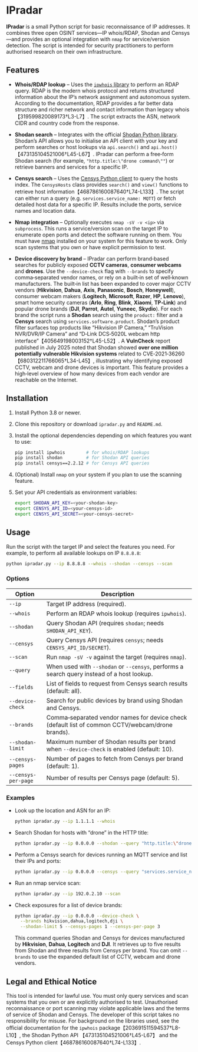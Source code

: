 # IPradar

**IPradar** is a small Python script for basic reconnaissance of IP
addresses.  It combines three open OSINT services—IP whois/RDAP,
Shodan and Censys—and provides an optional integration with `nmap`
for service/version detection.  The script is intended for security
practitioners to perform authorised research on their own
infrastructure.

## Features

* **Whois/RDAP lookup** – Uses the [`ipwhois` library](https://ipwhois.readthedocs.io/en/latest/README.html) to perform an RDAP
  query.  RDAP is the modern whois protocol and returns structured
  information about the IP’s network assignment and autonomous system.
  According to the documentation, RDAP provides a far better data
  structure and richer network and contact information than legacy
  whois【319599820089173†L3-L7】.  The script extracts the ASN, network
  CIDR and country code from the response.

* **Shodan search** – Integrates with the official
  [Shodan Python library](https://shodan.readthedocs.io/en/latest/tutorial.html).  Shodan’s API allows you to
  initialise an API client with your key and perform searches or host
  lookups via `api.search()` and `api.host()`【473135104521006†L45-L67】.  IPradar can
  perform a free‑form Shodan search (for example, `"http.title:\"drone
  command\""`) or retrieve banners and services for a specific IP.

* **Censys search** – Uses the
  [Censys Python client](https://censys-python.readthedocs.io/en/v2.2.12/usage-v2.html) to query the hosts index.  The
  `CensysHosts` class provides `search()` and `view()` functions to
  retrieve host information【468786160087640†L74-L133】.  The script can either run a
  query (e.g. `services.service_name: MQTT`) or fetch detailed host
  data for a specific IP.  Results include the ports, service names
  and location data.

* **Nmap integration** – Optionally executes `nmap -sV -v <ip>` via
  `subprocess`.  This runs a service/version scan on the target IP to
  enumerate open ports and detect the software running on them.  You
  must have [nmap](https://nmap.org) installed on your system for this
  feature to work.  Only scan systems that you own or have explicit
  permission to test.

* **Device discovery by brand** – IPradar can perform brand‑based
  searches for publicly exposed **CCTV cameras**, **consumer webcams**
  and **drones**.  Use the `--device-check` flag with `--brands` to
  specify comma‑separated vendor names, or rely on a built‑in set of
  well‑known manufacturers.  The built‑in list has been expanded to
  cover major CCTV vendors (**Hikvision**, **Dahua**, **Axis**, **Panasonic**,
  **Bosch**, **Honeywell**), consumer webcam makers (**Logitech**, **Microsoft**,
  **Razer**, **HP**, **Lenovo**), smart home security cameras (**Arlo**, **Ring**, **Blink**, **Xiaomi**, **TP‑Link**) and popular drone brands (**DJI**, **Parrot**, **Autel**, **Yuneec**, **Skydio**).  For each
  brand the script runs a **Shodan** search using the `product:` filter and a
  **Censys** search using `services.software.product`.  Shodan’s product filter
  surfaces top products like “Hikvision IP Camera,” “TruVision NVR/DVR/IP
  Camera” and “D‑Link DCS‑5020L webcam http interface”【405649198003152†L45-L52】.
  A **VulnCheck** report published in July 2025 noted that Shodan showed **over
  one million potentially vulnerable Hikvision systems** related to
  CVE‑2021‑36260【680312211766065†L34-L45】, illustrating why identifying
  exposed CCTV, webcam and drone devices is important.  This feature
  provides a high‑level overview of how many devices from each vendor are
  reachable on the Internet.

## Installation

1. Install Python 3.8 or newer.
2. Clone this repository or download `ipradar.py` and `README.md`.
3. Install the optional dependencies depending on which features you
   want to use:

   ```sh
   pip install ipwhois        # for whois/RDAP lookups
   pip install shodan         # for Shodan API queries
   pip install censys==2.2.12 # for Censys API queries
   ```

4. (Optional) Install `nmap` on your system if you plan to use the
   scanning feature.

5. Set your API credentials as environment variables:

   ```sh
   export SHODAN_API_KEY=<your-shodan-key>
   export CENSYS_API_ID=<your-censys-id>
   export CENSYS_API_SECRET=<your-censys-secret>
   ```

## Usage

Run the script with the target IP and select the features you need.  For
example, to perform all available lookups on IP `8.8.8.8`:

```sh
python ipradar.py --ip 8.8.8.8 --whois --shodan --censys --scan
```

### Options

| Option      | Description                                                          |
|-------------|----------------------------------------------------------------------|
| `--ip`      | Target IP address (required).                                        |
| `--whois`   | Perform an RDAP whois lookup (requires `ipwhois`).                   |
| `--shodan`  | Query Shodan API (requires `shodan`; needs `SHODAN_API_KEY`).         |
| `--censys`  | Query Censys API (requires `censys`; needs `CENSYS_API_ID/SECRET`).    |
| `--scan`    | Run `nmap -sV -v` against the target (requires `nmap`).               |
| `--query`   | When used with `--shodan` or `--censys`, performs a search query instead of a host lookup. |
| `--fields`  | List of fields to request from Censys search results (default: all).   |
| `--device-check` | Search for public devices by brand using Shodan and Censys. |
| `--brands` | Comma‑separated vendor names for device check (default list of common CCTV/webcam/drone brands). |
| `--shodan-limit` | Maximum number of Shodan results per brand when `--device-check` is enabled (default: 10). |
| `--censys-pages` | Number of pages to fetch from Censys per brand (default: 1). |
| `--censys-per-page` | Number of results per Censys page (default: 5). |

### Examples

* Look up the location and ASN for an IP:

  ```sh
  python ipradar.py --ip 1.1.1.1 --whois
  ```

* Search Shodan for hosts with “drone” in the HTTP title:

  ```sh
  python ipradar.py --ip 0.0.0.0 --shodan --query "http.title:\"drone command\""
  ```

* Perform a Censys search for devices running an MQTT service and list their IPs and ports:

  ```sh
  python ipradar.py --ip 0.0.0.0 --censys --query "services.service_name: MQTT" --fields ip services.port services.service_name
  ```

* Run an nmap service scan:

  ```sh
  python ipradar.py --ip 192.0.2.10 --scan
  ```

* Check exposures for a list of device brands:

  ```sh
  python ipradar.py --ip 0.0.0.0 --device-check \
    --brands hikvision,dahua,logitech,dji \
    --shodan-limit 5 --censys-pages 1 --censys-per-page 3
  ```

  This command queries Shodan and Censys for devices manufactured by
  **Hikvision**, **Dahua**, **Logitech** and **DJI**.  It retrieves up to five
  results from Shodan and three results from Censys per brand.  You can omit
  `--brands` to use the expanded default list of CCTV, webcam and drone
  vendors.

## Legal and Ethical Notice

This tool is intended for lawful use.  You must only query
services and scan systems that you own or are explicitly authorised to
test.  Unauthorised reconnaissance or port scanning may violate
applicable laws and the terms of service of Shodan and Censys.  The
developer of this script takes no responsibility for misuse.  For
background on the libraries used, see the official documentation for
the `ipwhois` package【203691511594537†L8-L10】, the Shodan Python API
【473135104521006†L45-L67】 and the Censys Python client【468786160087640†L74-L133】.